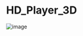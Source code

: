 # HD_Player_3D

![image](https://github.com/gaohaoning/HD_Player_3D/blob/master/src/static/hd_player_3d.png)
